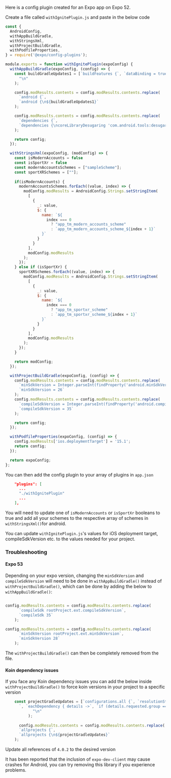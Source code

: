 Here is a config plugin created for an Expo app on Expo 52.

Create a file called `withIgnitePlugin.js` and paste in the below code

```javascript
const {
  AndroidConfig,
  withAppBuildGradle,
  withStringsXml,
  withProjectBuildGradle,
  withPodfileProperties,
} = require('@expo/config-plugins');

module.exports = function withIgnitePlugin(expoConfig) {
  withAppBuildGradle(expoConfig, (config) => {
    const buildGradleUpdates1 = [`buildFeatures {`, `dataBinding = true`, `}`, `compileOptions {`, `coreLibraryDesugaringEnabled true`, `}`].join(
      "\n"
    );

    config.modResults.contents = config.modResults.contents.replace(
      `android {`,
      `android {\n${buildGradleUpdates1}`
    );

    config.modResults.contents = config.modResults.contents.replace(
      `dependencies {`,
      `dependencies {\ncoreLibraryDesugaring 'com.android.tools:desugar_jdk_libs:2.1.3'\n`
    );

    return config;
  });

  withStringsXml(expoConfig, (modConfig) => {
    const isModernAccounts = false
    const isSportXr = false
    const modernAccountsSchemes = ["sampleScheme"];
    const sportXRSchemes = [""];
    
    if(isModernAccounts) {
      modernAccountsSchemes.forEach((value, index) => {
        modConfig.modResults = AndroidConfig.Strings.setStringItem(
          [
            {
              _: value,
              $: {
                name: `${
                  index === 0
                    ? "app_tm_modern_accounts_scheme"
                    : `app_tm_modern_accounts_scheme_${index + 1}`
                }`
              }
            }
          ],
          modConfig.modResults
        );
      });
    } else if (isSportXr) {
      sportXRSchemes.forEach((value, index) => {
        modConfig.modResults = AndroidConfig.Strings.setStringItem(
          [
            {
              _: value,
              $: {
                name: `${
                  index === 0
                    ? "app_tm_sportxr_scheme"
                    : `app_tm_sportxr_scheme_${index + 1}`
                }`
              }
            }
          ],
          modConfig.modResults
        );
      });
    }

    return modConfig;
  });

  withProjectBuildGradle(expoConfig, (config) => {
    config.modResults.contents = config.modResults.contents.replace(
      `minSdkVersion = Integer.parseInt(findProperty('android.minSdkVersion') ?: '24')`,
      `minSdkVersion = 26`
    );
    config.modResults.contents = config.modResults.contents.replace(
      `compileSdkVersion = Integer.parseInt(findProperty('android.compileSdkVersion') ?: '35')`,
      `compileSdkVersion = 35`
    );

    return config;
  });

  withPodfileProperties(expoConfig, (config) => {
    config.modResults['ios.deploymentTarget'] = '15.1';
    return config;
  });

  return expoConfig;
};
```

You can then add the config plugin to your array of plugins in `app.json`

```json
    "plugins": [
      ...
      "./withIgnitePlugin"
      ...
    ],
```

You will need to update one of `isModernAccounts` or `isSportXr` booleans to true and add all your schemes to the respective array of schemes in `withStringsXml()`for android.

You can update `withIgnitePlugin.js`'s values for iOS deployment target, compileSdkVersion etc. to the values needed for your project.


### Troubleshooting  

#### Expo 53

Depending on your expo version, changing the `minSdkVersion` and `compileSdkVersion` will need to be done in `withAppBuildGradle()` instead of `withProjectBuildGradle()`, which can be done by adding the below to `withAppBuildGradle()`:

```javascript

config.modResults.contents = config.modResults.contents.replace(
      `compileSdk rootProject.ext.compileSdkVersion`,
      `compileSdk 35`
    );

config.modResults.contents = config.modResults.contents.replace(
      `minSdkVersion rootProject.ext.minSdkVersion`,
      `minSdkVersion 28`
    );
```

The `withProjectBuildGradle()` can then be completely removed from the file.


#### Koin dependency issues 

If you face any Koin dependency issues you can add the below inside `withProjectBuildGradle()` to force koin versions in your project to a specific version 

```javascript
    const projectGradleUpdates = [`configurations.all {`, `resolutionStrategy {`, `force "io.insert-koin:koin-android:4.0.2"`, `force "io.insert-koin:koin-core:4.0.2"
      `, `eachDependency { details ->`, `if (details.requested.group == "io.insert-koin" && details.requested.name == "koin-android") {`, `details.useVersion "4.0.2"`, `}`,`if (details.requested.group == "io.insert-koin" && details.requested.name == "koin-core") {`, `details.useVersion "4.0.2"`, `}`, `}`, `}`, `}`].join(
            "\n"
          );
      
      config.modResults.contents = config.modResults.contents.replace(
      `allprojects {`,
      `allprojects {\n${projectGradleUpdates}`
    );

```

Update all references of `4.0.2` to the desired version 

It has been reported that the inclusion of `expo-dev-client` may cause crashes for Android, you can try removing this library if you experience problems.


